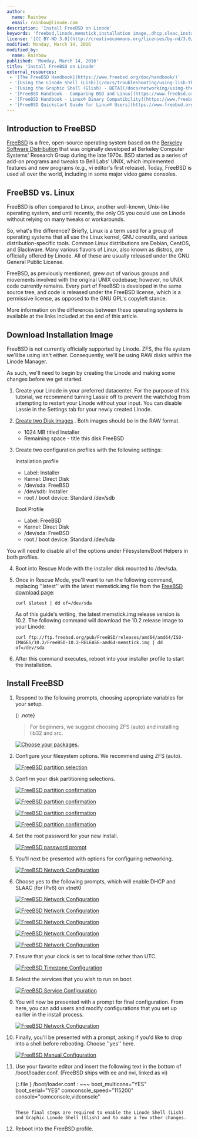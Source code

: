 ```yaml
---
author:
  name: Rainbow
  email: rainbow@linode.com
description: 'Install FreeBSD on Linode'
keywords: 'freebsd,linode,memstick,installation image,,dhcp,slaac,install freebsd'
license: '[CC BY-ND 3.0](http://creativecommons.org/licenses/by-nd/3.0/us/)'
modified: Monday, March 14, 2016
modified_by:
  name: Rainbow
published: 'Monday, March 14, 2016'
title: 'Install FreeBSD on Linode'
external_resources:
 - '[The FreeBSD Handbook](https://www.freebsd.org/doc/handbook/)'
 - '[Using the Linode Shell (Lish)](/docs/troubleshooting/using-lish-the-linode-shell)'
 - '[Using the Graphic Shell (Glish) - BETA](/docs/networking/using-the-graphic-shell-glish)'
 - '[FreeBSD Handbook - Comparing BSD and Linux](https://www.freebsd.org/doc/en/articles/explaining-bsd/comparing-bsd-and-linux.html)'
 - '[FreeBSD Handbook - Linux® Binary Compatibility](https://www.freebsd.org/doc/handbook/linuxemu.html)'
 - '[FreeBSD Quickstart Guide for Linux® Users](https://www.freebsd.org/doc/en/articles/linux-users/article.html)' 
---
```


## Introduction to FreeBSD

[FreeBSD](https://www.freebsd.org/) is a free, open-source operating system based on the [Berkeley Software Distribution](https://en.wikipedia.org/wiki/Berkeley_Software_Distribution) that was originally developed at Berkeley Computer Systems' Research Group during the late 1970s. BSD started as a series of add-on programs and tweaks to Bell Labs' UNIX, which implemented features and new programs (e.g., vi editor's first release). Today, FreeBSD is used all over the world, including in some major video game consoles.

## FreeBSD vs. Linux

FreeBSD is often compared to Linux, another well-known, Unix-like operating system, and until recently, the only OS you could use on Linode without relying on many tweaks or workarounds. 

So, what's the difference? Briefly, Linux is a term used for a group of operating systems that all use the Linux kernel, GNU coreutils, and various distribution-specific tools. Common Linux distributions are Debian, CentOS, and Slackware. Many various flavors of Linux, also known as distros, are officially offered by Linode. All of these are usually released under the GNU General Public License.

FreeBSD, as previously mentioned, grew out of various groups and movements involved with the original UNIX codebase; however, no UNIX code currently remains. Every part of FreeBSD is developed in the same source tree, and code is released under the FreeBSD license, which is a permissive license, as opposed to the GNU GPL's copyleft stance. 

More information on the differences between these operating systems is available at the links included at the end of this article.

## Download Installation Image

FreeBSD is not currently officially supported by Linode. ZFS, the file system we'll be using isn't either. Consequently, we'll be using RAW disks within the Linode Manager.

As such, we'll need to begin by creating the Linode and making some changes before we get started.

1.  Create your Linode in your preferred datacenter. For the purpose of this tutorial, we recommend turning Lassie off to prevent the watchdog from attempting to restart your Linode without your input.  You can disable Lassie in the Settings tab for your newly created Linode.

2.  [Create two Disk Images](https://www.linode.com/docs/migrate-to-linode/disk-images/disk-images-and-configuration-profiles#creating-a-blank-disk)
. Both images should be in the RAW format.

    - 1024 MB titled Installer
    - Remaining space - title this disk FreeBSD

3.  Create two configuration profiles with the following settings:

    Installation profile

	- Label: Installer
	- Kernel: Direct Disk
	- /dev/sda: FreeBSD
	- /dev/sdb: Installer
	- root / boot device: Standard /dev/sdb

    Boot Profile
	
    - Label: FreeBSD
	- Kernel: Direct Disk
	- /dev/sda: FreeBSD
	- root / boot device: Standard /dev/sda


You will need to disable all of the options under Filesystem/Boot Helpers in both profiles.

4.  Boot into Rescue Mode with the installer disk mounted to /dev/sda.

5.  Once in Rescue Mode, you'll want to run the following command, replacing ''latest'' with the latest memstick.img file from the [FreeBSD download page](ftp://ftp.freebsd.org/pub/FreeBSD/releases/amd64/amd64/ISO-IMAGES/):

        curl $latest | dd of=/dev/sda

    As of this guide's writing, the latest memstick.img release version is 10.2. The following command will download the 10.2 release image to your Linode:

        curl ftp://ftp.freebsd.org/pub/FreeBSD/releases/amd64/amd64/ISO-IMAGES/10.2/FreeBSD-10.2-RELEASE-amd64-memstick.img | dd of=/dev/sda

6.  After this command executes, reboot into your installer profile to start the installation.

## Install FreeBSD

1.  Respond to the following prompts, choosing appropriate variables for your setup.

    {: .note}
    >
    >For beginners, we suggest choosing ZFS (auto) and installing lib32 and src.

    [![Choose your packages.](/docs/assets/freebsd-optional-components.png)](/docs/assets/freebsd-optional-components.png)

2.  Configure your filesystem options.  We recommend using ZFS (auto).

    [![FreeBSD partition selection](/docs/assets/freebsd-partitioning.png)](/docs/assets/freebsd-partitioning.png)

3.  Confirm your disk partitioning selections.

    [![FreeBSD partition confirmation](/docs/assets/freebsd-partitioning-2.png)](/docs/assets/freebsd-partitioning-2.png)

    [![FreeBSD partition confirmation](/docs/assets/freebsd-partitioning-3.png)](/docs/assets/freebsd-partitioning-3.png)

    [![FreeBSD partition confirmation](/docs/assets/freebsd-partitioning-4.png)](/docs/assets/freebsd-partitioning-4.png)

    [![FreeBSD partition confirmation](/docs/assets/freebsd-partitioning-5.png)](/docs/assets/freebsd-partitioning-5.png)

4.  Set the root password for your new install.

    [![FreeBSD password prompt](/docs/assets/freebsd-password.png)](/docs/assets/freebsd-password.png)

5.  You'll next be presented with options for configuring networking.

    [![FreeBSD Network Configuration](/docs/assets/freebsd-network.png)](/docs/assets/freebsd-network.png)

6.  Choose yes to the following prompts, which will enable DHCP and SLAAC (for IPv6) on vtnet0

    [![FreeBSD Network Configuration](/docs/assets/freebsd-network-2.png)](/docs/assets/freebsd-network-2.png)

    [![FreeBSD Network Configuration](/docs/assets/freebsd-network-3.png)](/docs/assets/freebsd-network-3.png)

    [![FreeBSD Network Configuration](/docs/assets/freebsd-network-4.png)](/docs/assets/freebsd-network-4.png)

    [![FreeBSD Network Configuration](/docs/assets/freebsd-network-5.png)](/docs/assets/freebsd-network-5.png)

    [![FreeBSD Network Configuration](/docs/assets/freebsd-network-6.png)](/docs/assets/freebsd-network-6.png)

7.  Ensure that your clock is set to local time rather than UTC.

    [![FreeBSD Timezone Configuration](/docs/assets/freebsd-timezone.png)](/docs/assets/freebsd-timezone.png)

8.  Select the services that you wish to run on boot.

    [![FreeBSD Service Configuration](/docs/assets/freebsd-services.png)](/docs/assets/freebsd-services.png)

9.  You will now be presented with a prompt for final configuration.  From here, you can add users and modify configurations that you set up earlier in the install process.

    [![FreeBSD Network Configuration](/docs/assets/freebsd-final-config.png)](/docs/assets/freebsd-final-config.png) 

10.  Finally, you'll be presented with a prompt, asking if you'd like to drop into a shell before rebooting. Choose ''yes'' here.

     [![FreeBSD Manual Configuration](/docs/assets/freebsd-manual-config.png)](/docs/assets/freebsd-manual-config.png)

11.  Use your favorite editor and insert the following text in the bottom of /boot/loader.conf. (FreeBSD ships with ee and nvi, linked as vi)

     {:.file }
     /boot/loader.conf
     : ~~~
      boot_multicons="YES"
      boot_serial="YES"
      comconsole_speed="115200"
      console="comconsole,vidconsole"
       ~~~

     These final steps are required to enable the Linode Shell (Lish) and Graphic Linode Shell (Glish) and to make a few other changes.

12.  Reboot into the FreeBSD profile.
